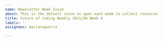 ```yaml
---
name: Newsletter Week Issue
about: This is the default issue to open each week to collect resources
title: Future of Coding Weekly 2021/04 Week # 
labels: ''
assignees: marianoguerra

---
```



